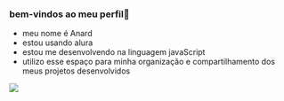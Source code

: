 ### bem-vindos ao meu perfil🌸
- meu nome é Anard                                                                                                                                                                                                                                                                
- estou usando alura
- estou me desenvolvendo na linguagem javaScript 
- utilizo esse espaço para minha organização e compartilhamento dos meus projetos desenvolvidos


![](https://media1.tenor.com/m/qoDMHLbo0pQAAAAd/omgsmdb.gif
)

